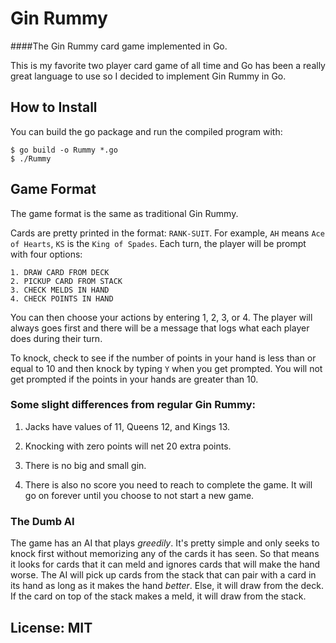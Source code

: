 # Gin Rummy

####The Gin Rummy card game implemented in Go.

This is my favorite two player card game of all time and Go has been a really great language to use so I decided to implement Gin Rummy in Go.

## How to Install

You can build the go package and run the compiled program with:

```
$ go build -o Rummy *.go
$ ./Rummy
```

## Game Format

The game format is the same as traditional Gin Rummy.

Cards are pretty printed in the format: `RANK-SUIT`. For example, `AH` means `Ace of Hearts`, `KS` is the `King of Spades`. Each turn, the player will be prompt with four options:

```
1. DRAW CARD FROM DECK
2. PICKUP CARD FROM STACK
3. CHECK MELDS IN HAND
4. CHECK POINTS IN HAND
```

You can then choose your actions by entering 1, 2, 3, or 4. The player will always goes first and there will be a message that logs what each player does during their turn.

To knock, check to see if the number of points in your hand is less than or equal to 10 and then knock by typing `Y` when you get prompted. You will not get prompted if the points in your hands are greater than 10.

### Some slight differences from regular Gin Rummy:

1. Jacks have values of 11, Queens 12, and Kings 13.

2. Knocking with zero points will net 20 extra points.

3. There is no big and small gin.

4. There is also no score you need to reach to complete the game. It will go on forever until you choose to not start a new game.

### The Dumb AI

The game has an AI that plays *greedily*. It's pretty simple and only seeks to knock first without memorizing any of the cards it has seen. So that means it looks for cards that it can meld and ignores cards that will make the hand worse. The AI will pick up cards from the stack that can pair with a card in its hand as long as it makes the hand *better*. Else, it will draw from the deck. If the card on top of the stack makes a meld, it will draw from the stack.

## License: MIT

